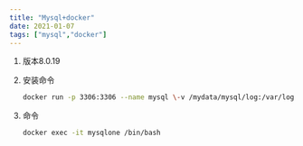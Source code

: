 ```yaml
---
title: "Mysql+docker"
date: 2021-01-07
tags: ["mysql","docker"]
---
```


1. 版本8.0.19

2. 安装命令

   ```bash
   docker run -p 3306:3306 --name mysql \-v /mydata/mysql/log:/var/log/mysql \-v /mydata/mysql/conf/my.cnf:/etc/mysql/my.cnf \-v /mydata/mysql/data:/var/lib/mysql \-e MYSQL_ROOT_PASSWORD=root \-d mysql:8.0.19
   ```

3. 命令

   ```bash
   docker exec -it mysqlone /bin/bash
   ```

   
